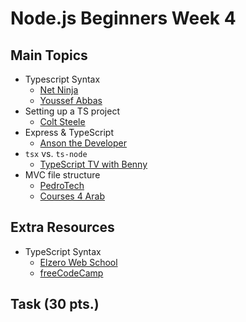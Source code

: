 # Node.js Beginners Week 4

## Main Topics

* Typescript Syntax
    - [Net Ninja](https://www.youtube.com/playlist?list=PL4cUxeGkcC9gUgr39Q_yD6v-bSyMwKPUI)
    - [Youssef Abbas](https://www.youtube.com/playlist?list=PL5gCk5NdNx5_QxWasJ3msGjlpB7hs1-nF)
* Setting up a TS project
    - [Colt Steele](https://www.youtube.com/watch?v=qy8PxD3alWw)
* Express & TypeScript
    - [Anson the Developer](https://www.youtube.com/watch?v=Be7X6QJusJA)
* `tsx` vs. `ts-node`
    - [TypeScript TV with Benny](https://www.youtube.com/watch?v=-7dNs1ggKRs)
* MVC file structure
    - [PedroTech](https://www.youtube.com/watch?v=Cgvopu9zg8Y)
    - [Courses 4 Arab](https://www.youtube.com/watch?v=uoHjKX5cmzY)

## Extra Resources

* TypeScript Syntax
    - [Elzero Web School](https://www.youtube.com/playlist?list=PLDoPjvoNmBAy532K9M_fjiAmrJ0gkCyLJ)
    - [freeCodeCamp](https://www.youtube.com/watch?v=30LWjhZzg50)


## Task (30 pts.)
